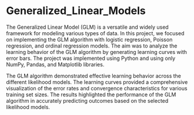 # Generalized_Linear_Models

The Generalized Linear Model (GLM) is a versatile and widely used framework for modeling various types of data. In this project, we focused on implementing the GLM algorithm with logistic regression, Poisson regression, and ordinal regression models. The aim was to analyze the learning behavior of the GLM algorithm by generating learning curves with error bars. The project was implemented using Python and using only NumPy, Pandas, and Matplotlib libraries.

The GLM algorithm demonstrated effective learning behavior across the different likelihood models. The learning curves provided a comprehensive visualization of the error rates and convergence characteristics for various training set sizes. The results highlighted the performance of the GLM algorithm in accurately predicting outcomes based on the selected likelihood models.

